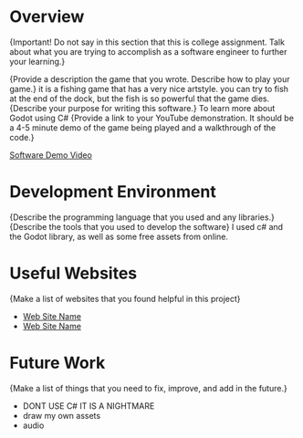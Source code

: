 # Overview

{Important!  Do not say in this section that this is college assignment.  Talk about what you are trying to accomplish as a software engineer to further your learning.}

{Provide a description the game that you wrote. Describe how to play your game.}
it is a fishing game that has a very nice artstyle. you can try to fish at the end of the dock, but the fish is so powerful that the game dies.
{Describe your purpose for writing this software.}
To learn more about Godot using C#
{Provide a link to your YouTube demonstration.  It should be a 4-5 minute demo of the game being played and a walkthrough of the code.}

[Software Demo Video](https://youtu.be/Na2SRBFLa9w)

# Development Environment

{Describe the programming language that you used and any libraries.}{Describe the tools that you used to develop the software}
I used c# and the Godot library, as well as some free assets from online.
# Useful Websites

{Make a list of websites that you found helpful in this project}
* [Web Site Name](https://www.youtube.com/watch?v=43c-Sm5GMbc)
* [Web Site Name](https://www.youtube.com/watch?v=b7UNuZ-s_Kg)

# Future Work

{Make a list of things that you need to fix, improve, and add in the future.}
* DONT USE C# IT IS A NIGHTMARE
* draw my own assets
* audio